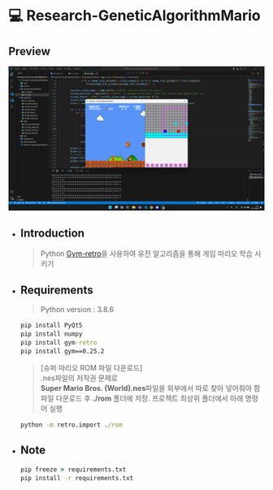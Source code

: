# 💻 Research-GeneticAlgorithmMario

## Preview

![Preview](./Preview.png)

- ## Introduction

    > Python [Gym-retro](https://pypi.org/project/gym-retro/)을 사용하여 유전 알고리즘을 통해 게임 마리오 학습 시키기  

- ## Requirements  

    > Python version : 3.8.6  
    ```cmd
    pip install PyQt5
    pip install numpy
    pip install gym-retro
    pip install gym==0.25.2
    ```
    > [슈퍼 마리오 ROM 파일 다운로드]  
    > .nes파일의 저작권 문제로  
    > **Super Mario Bros. (World).nes**파일을 외부에서 따로 찾아 넣어줘야 함  
    > 파일 다운로드 후 **./rom** 폴더에 저장. 프로젝트 최상위 폴더에서 아래 명령어 실행  
    ```cmd
    python -m retro.import ./rom
    ```

- ## Note

    ```cmd
    pip freeze > requirements.txt
    pip install -r requirements.txt
    ```
